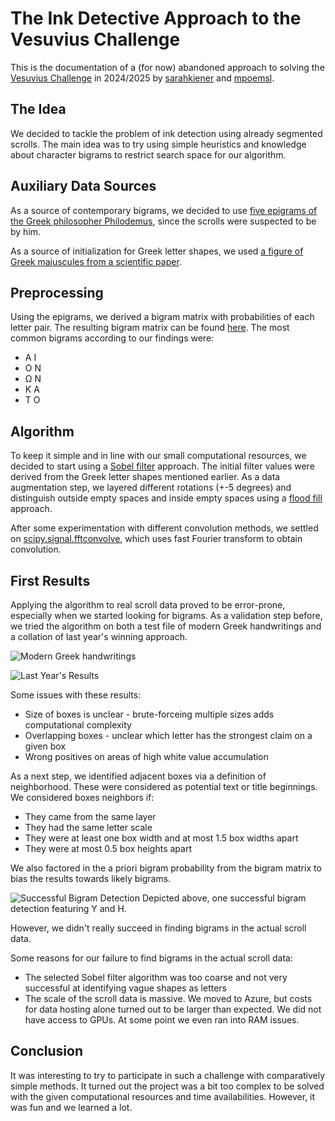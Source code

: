 # The Ink Detective Approach to the Vesuvius Challenge

This is the documentation of a (for now) abandoned approach to solving the [Vesuvius Challenge](https://scrollprize.org/) in 2024/2025 by [sarahkiener](https://github.com/sarahkiener) and [mpoemsl](https://github.com/mpoemsl).

## The Idea

We decided to tackle the problem of ink detection using already segmented scrolls. The main idea was to try using simple heuristics and knowledge about character bigrams to restrict search space for our algorithm.

## Auxiliary Data Sources

As a source of contemporary bigrams, we decided to use [five epigrams of the Greek philosopher Philodemus](https://www.perseus.tufts.edu/hopper/searchresults?target=greek&all_words=philodemus&all_words_expand=on&phrase=&any_words=&exclude_words=&documents=), since the scrolls were suspected to be by him.

As a source of initialization for Greek letter shapes, we used [a figure of Greek majuscules from a scientific paper](https://www.researchgate.net/figure/Greek-alphabet-of-24-letters_fig1_374386506).

## Preprocessing

Using the epigrams, we derived a bigram matrix with probabilities of each letter pair. The resulting bigram matrix can be found [here](https://ink-detective.github.io/assets/bigram_matrix.csv). The most common bigrams according to our findings were:

* Α Ι
* Ο Ν
* Ω Ν
* Κ Α
* Τ Ο

## Algorithm

To keep it simple and in line with our small computational resources, we decided to start using a [Sobel filter](https://en.wikipedia.org/wiki/Sobel_operator) approach. The initial filter values were derived from the Greek letter shapes mentioned earlier. As a data augmentation step, we layered different rotations (+-5 degrees) and distinguish outside empty spaces and inside empty spaces using a [flood fill](https://en.wikipedia.org/wiki/Flood_fill) approach.

After some experimentation with different convolution methods, we settled on [scipy.signal.fftconvolve](https://docs.scipy.org/doc/scipy/reference/generated/scipy.signal.fftconvolve.html), which uses fast Fourier transform to obtain convolution.

## First Results

Applying the algorithm to real scroll data proved to be error-prone, especially when we started looking for bigrams. As a validation step before, we tried the algorithm on both a test file of modern Greek handwritings and a collation of last year's winning approach.

![Modern Greek handwritings](https://ink-detective.github.io/assets/test_image.jpg)

![Last Year's Results](https://ink-detective.github.io/assets/single_letter_findings.png)

Some issues with these results:

* Size of boxes is unclear - brute-forceing multiple sizes adds computational complexity
* Overlapping boxes - unclear which letter has the strongest claim on a given box
* Wrong positives on areas of high white value accumulation

As a next step, we identified adjacent boxes via a definition of neighborhood. These were considered as potential text or title beginnings. We considered boxes neighbors if:

* They came from the same layer
* They had the same letter scale
* They were at least one box width and at most 1.5 box widths apart
* They were at most 0.5 box heights apart

We also factored in the a priori bigram probability from the bigram matrix to bias the results towards likely bigrams.

![Successful Bigram Detection](https://ink-detective.github.io/assets/successful_bigram.png)
Depicted above, one successful bigram detection featuring Υ and Η.

However, we didn't really succeed in finding bigrams in the actual scroll data.

Some reasons for our failure to find bigrams in the actual scroll data:

* The selected Sobel filter algorithm was too coarse and not very successful at identifying vague shapes as letters
* The scale of the scroll data is massive. We moved to Azure, but costs for data hosting alone turned out to be larger than expected. We did not have access to GPUs. At some point we even ran into RAM issues.

## Conclusion

It was interesting to try to participate in such a challenge with comparatively simple methods. It turned out the project was a bit too complex to be solved with the given computational resources and time availabilities. However, it was fun and we learned a lot.
